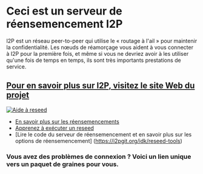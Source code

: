 Ceci est un serveur de réensemencement I2P
============================

I2P est un réseau peer-to-peer qui utilise le « routage à l'ail » pour maintenir la confidentialité.
Les nœuds de réamorçage vous aident à vous connecter à I2P pour la première fois, et même si
vous ne devriez avoir à les utiliser qu'une fois de temps en temps, ils sont très importants
prestations de service.

[Pour en savoir plus sur I2P, visitez le site Web du projet](https://geti2p.net)
------------------------------------------------------------------------

[![Aide à reseed](images/reseed.png)](https://geti2p.net)

  - [En savoir plus sur les réensemencements](https://geti2p.net/en/docs/reseed)
  - [Apprenez à exécuter un reseed](https://geti2p.net/en/get-involved/guides/reseed)
  - [Lire le code du serveur de réensemencement et en savoir plus sur les options de réensemencement] (https://i2pgit.org/idk/reseed-tools)

### Vous avez des problèmes de connexion ? Voici un lien unique vers un paquet de graines pour vous.
